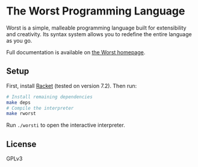 
# The Worst Programming Language

Worst is a simple, malleable programming language
built for extensibility and creativity.
Its syntax system allows you to redefine the entire language as you go.

Full documentation is available on
[the Worst homepage](http://worst.mitten.party).

## Setup

First, install [Racket](https://racket-lang.org/) (tested on version 7.2).
Then run:
```sh
# Install remaining dependencies
make deps
# Compile the interpreter
make rworst
```

Run `./worsti` to open the interactive interpreter.

## License

GPLv3


